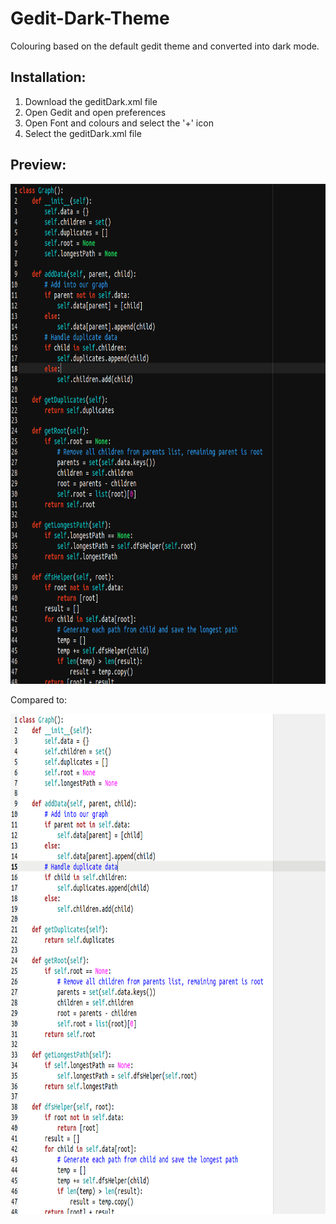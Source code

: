 # Gedit-Dark-Theme
Colouring based on the default gedit theme and converted into dark mode.

## Installation:

1. Download the geditDark.xml file
2. Open Gedit and open preferences
3. Open Font and colours and select the '+' icon
4. Select the geditDark.xml file

## Preview: 


<img src="https://raw.githubusercontent.com/sseanik/Gedit-Dark-Theme/master/previewTheme.png" width="800" height="800">

Compared to:

<img src="https://raw.githubusercontent.com/sseanik/Gedit-Dark-Theme/master/previewDefault.png" width="800" height="800">
